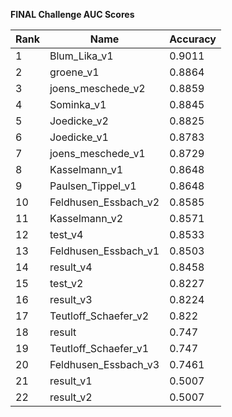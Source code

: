 **FINAL Challenge AUC Scores**


|Rank|Name|Accuracy|
|----|-----|---|
|1|Blum_Lika_v1|0.9011| 
|2|groene_v1|0.8864| 
|3|joens_meschede_v2|0.8859| 
|4|Sominka_v1|0.8845| 
|5|Joedicke_v2|0.8825| 
|6|Joedicke_v1|0.8783| 
|7|joens_meschede_v1|0.8729| 
|8|Kasselmann_v1|0.8648| 
|9|Paulsen_Tippel_v1|0.8648| 
|10|Feldhusen_Essbach_v2|0.8585| 
|11|Kasselmann_v2|0.8571| 
|12|test_v4|0.8533| 
|13|Feldhusen_Essbach_v1|0.8503| 
|14|result_v4|0.8458| 
|15|test_v2|0.8227| 
|16|result_v3|0.8224| 
|17|Teutloff_Schaefer_v2|0.822| 
|18|result|0.747| 
|19|Teutloff_Schaefer_v1|0.747| 
|20|Feldhusen_Essbach_v3|0.7461| 
|21|result_v1|0.5007| 
|22|result_v2|0.5007| 
